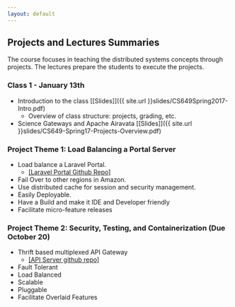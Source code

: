 ```yaml
---
layout: default
---
```


## Projects and Lectures Summaries

The course focuses in teaching the distributed systems concepts through projects. The lectures prepare the students to execute the projects.

###  Class 1 - January 13th
* Introduction to the class [[Slides]]({{ site.url }}slides/CS649Spring2017-Intro.pdf)
    * Overview of class structure: projects, grading, etc.
* Science Gateways and Apache Airavata [[Slides]]({{ site.url }}slides/CS649-Spring17-Projects-Overview.pdf)

###  Project Theme 1: Load Balancing a Portal Server
* Load balance a Laravel Portal.
    * [[Laravel Portal Github Repo]](https://github.com/airavata-courses/spring17-laravel-portal)
* Fail Over to other regions in Amazon.
* Use distributed cache for session and security management.
* Easily Deployable.
* Have a Build and make it IDE and Developer friendly
* Facilitate micro-feature releases

###  Project Theme 2: Security, Testing, and Containerization (Due October 20)
* Thrift based multiplexed API Gateway
    * [[API Server github repo]](https://github.com/airavata-courses/spring17-API-Server)
* Fault Tolerant 
* Load Balanced 
* Scalable 
* Pluggable 
* Facilitate Overlaid Features
